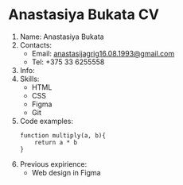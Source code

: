 # Anastasiya Bukata CV
1. Name: Anastasiya Bukata
2. Contacts:
    * Email: anastasijagrig16.08.1993@gmail.com
    * Tel: +375 33 6255558
3. Info: 
4. Skills:
    * HTML
    * CSS
    * Figma
    * Git
5. Code examples:
    ```
    function multiply(a, b){
        return a * b
    }
    ```
6. Previous expirience:
    * Web design in Figma